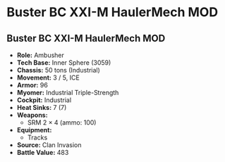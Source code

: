 # Buster BC XXI-M HaulerMech MOD
## Buster BC XXI-M HaulerMech MOD
- **Role:** Ambusher
- **Tech Base:** Inner Sphere (3059)
- **Chassis:** 50 tons (Industrial)
- **Movement:** 3 / 5, ICE
- **Armor:** 96
- **Myomer:** Industrial Triple-Strength
- **Cockpit:** Industrial
- **Heat Sinks:** 7 (7)
- **Weapons:**
  - SRM 2 × 4 (ammo: 100)
- **Equipment:**
  - Tracks
- **Source:** Clan Invasion
- **Battle Value:** 483

